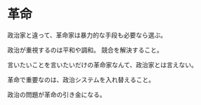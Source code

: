 # 革命

政治家と違って、革命家は暴力的な手段も必要なら選ぶ。

政治が重視するのは平和や調和。
競合を解決すること。

言いたいことを言いたいだけの革命家なんて、政治家とは言えない。

革命で重要なのは、政治システムを入れ替えること。

政治の問題が革命の引き金になる。

